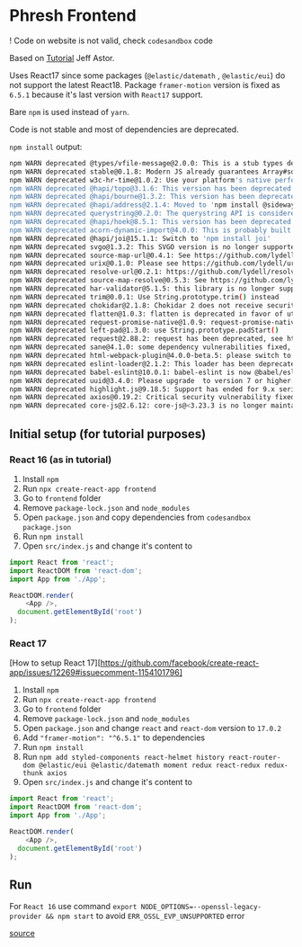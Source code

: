 # Phresh Frontend

! Code on website is not valid, check `codesandbox` code

Based on [Tutorial](https://www.jeffastor.com/blog/phresh-frontend-bootstrapping-a-react-app#project-structure) Jeff Astor.

Uses React17 since some packages (`@elastic/datemath` , `@elastic/eui`) do not support the latest React18.
Package `framer-motion` version is fixed as `6.5.1` because it's last version with `React17` support.

Bare `npm` is used instead of `yarn`.

Code is not stable and most of dependencies are deprecated.

`npm install` output:
```bash
npm WARN deprecated @types/vfile-message@2.0.0: This is a stub types definition. vfile-message provides its own type definitions, so you do not need this installed.
npm WARN deprecated stable@0.1.8: Modern JS already guarantees Array#sort() is a stable sort, so this library is deprecated. See the compatibility table on MDN: https://developer.mozilla.org/en-US/docs/Web/JavaScript/Reference/Global_Objects/Array/sort#browser_compatibility
npm WARN deprecated w3c-hr-time@1.0.2: Use your platform's native performance.now() and performance.timeOrigin.
npm WARN deprecated @hapi/topo@3.1.6: This version has been deprecated and is no longer supported or maintained
npm WARN deprecated @hapi/bourne@1.3.2: This version has been deprecated and is no longer supported or maintained
npm WARN deprecated @hapi/address@2.1.4: Moved to 'npm install @sideway/address'
npm WARN deprecated querystring@0.2.0: The querystring API is considered Legacy. new code should use the URLSearchParams API instead.
npm WARN deprecated @hapi/hoek@8.5.1: This version has been deprecated and is no longer supported or maintained
npm WARN deprecated acorn-dynamic-import@4.0.0: This is probably built in to whatever tool you're using. If you still need it... idk
npm WARN deprecated @hapi/joi@15.1.1: Switch to 'npm install joi'
npm WARN deprecated svgo@1.3.2: This SVGO version is no longer supported. Upgrade to v2.x.x.
npm WARN deprecated source-map-url@0.4.1: See https://github.com/lydell/source-map-url#deprecated
npm WARN deprecated urix@0.1.0: Please see https://github.com/lydell/urix#deprecated
npm WARN deprecated resolve-url@0.2.1: https://github.com/lydell/resolve-url#deprecated
npm WARN deprecated source-map-resolve@0.5.3: See https://github.com/lydell/source-map-resolve#deprecated
npm WARN deprecated har-validator@5.1.5: this library is no longer supported
npm WARN deprecated trim@0.0.1: Use String.prototype.trim() instead
npm WARN deprecated chokidar@2.1.8: Chokidar 2 does not receive security updates since 2019. Upgrade to chokidar 3 with 15x fewer dependencies
npm WARN deprecated flatten@1.0.3: flatten is deprecated in favor of utility frameworks such as lodash.
npm WARN deprecated request-promise-native@1.0.9: request-promise-native has been deprecated because it extends the now deprecated request package, see https://github.com/request/request/issues/3142
npm WARN deprecated left-pad@1.3.0: use String.prototype.padStart()
npm WARN deprecated request@2.88.2: request has been deprecated, see https://github.com/request/request/issues/3142
npm WARN deprecated sane@4.1.0: some dependency vulnerabilities fixed, support for node < 10 dropped, and newer ECMAScript syntax/features added
npm WARN deprecated html-webpack-plugin@4.0.0-beta.5: please switch to a stable version
npm WARN deprecated eslint-loader@2.1.2: This loader has been deprecated. Please use eslint-webpack-plugin
npm WARN deprecated babel-eslint@10.0.1: babel-eslint is now @babel/eslint-parser. This package will no longer receive updates.
npm WARN deprecated uuid@3.4.0: Please upgrade  to version 7 or higher.  Older versions may use Math.random() in certain circumstances, which is known to be problematic.  See https://v8.dev/blog/math-random for details.
npm WARN deprecated highlight.js@9.18.5: Support has ended for 9.x series. Upgrade to @latest
npm WARN deprecated axios@0.19.2: Critical security vulnerability fixed in v0.21.1. For more information, see https://github.com/axios/axios/pull/3410
npm WARN deprecated core-js@2.6.12: core-js@<3.23.3 is no longer maintained and not recommended for usage due to the number of issues. Because of the V8 engine whims, feature detection in old core-js versions could cause a slowdown up to 100x even if nothing is polyfilled. Some versions have web compatibility issues. Please, upgrade your dependencies to the actual version of core-js.

```

## Initial setup (for tutorial purposes)

### React 16 (as in tutorial)

1. Install `npm`
2. Run `npx create-react-app frontend`
3. Go to `frontend` folder
4. Remove `package-lock.json` and `node_modules`
5. Open `package.json` and copy dependencies from `codesandbox` `package.json`
6. Run `npm install`
7. Open `src/index.js` and change it's content to
```js
import React from 'react';
import ReactDOM from 'react-dom';
import App from './App';

ReactDOM.render(
    <App />,
  document.getElementById('root')
);
```

### React 17
[How to setup React 17][https://github.com/facebook/create-react-app/issues/12269#issuecomment-1154101796]

1. Install `npm`
2. Run `npx create-react-app frontend`
3. Go to `frontend` folder
4. Remove `package-lock.json` and `node_modules`
5. Open `package.json` and change `react` and `react-dom` version to `17.0.2`
6. Add `"framer-motion": "^6.5.1"` to dependencies
7. Run `npm install`
8. Run `npm add styled-components react-helmet history react-router-dom @elastic/eui @elastic/datemath moment redux react-redux redux-thunk axios`
9. Open `src/index.js` and change it's content to
```js
import React from 'react';
import ReactDOM from 'react-dom';
import App from './App';

ReactDOM.render(
    <App />,
  document.getElementById('root')
);
```

## Run

For `React 16` use command `export NODE_OPTIONS=--openssl-legacy-provider && npm start` to avoid `ERR_OSSL_EVP_UNSUPPORTED` error

[source](https://ao.foss.wtf/questions/69394632/webpack-build-failing-with-err-ossl-evp-unsupported)
